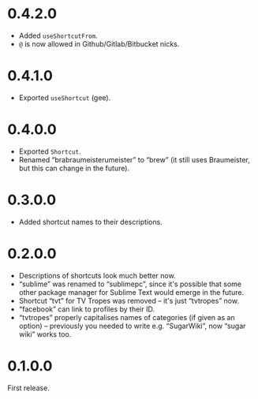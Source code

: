 # 0.4.2.0

* Added `useShortcutFrom`.
* `@` is now allowed in Github/Gitlab/Bitbucket nicks.

# 0.4.1.0

* Exported `useShortcut` (gee).

# 0.4.0.0

* Exported `Shortcut`.
* Renamed “brabraumeisterumeister” to “brew” (it still uses Braumeister, but this can change in the future).

# 0.3.0.0

* Added shortcut names to their descriptions.

# 0.2.0.0

* Descriptions of shortcuts look much better now.
* “sublime” was renamed to “sublimepc”, since it's possible that some other package manager for Sublime Text would emerge in the future.
* Shortcut “tvt” for TV Tropes was removed – it's just “tvtropes” now.
* “facebook” can link to profiles by their ID.
* “tvtropes” properly capitalises names of categories (if given as an option) – previously you needed to write e.g. “SugarWiki”, now “sugar wiki” works too.

# 0.1.0.0

First release.
